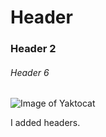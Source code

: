 # Header
### Header 2
###### Header 6



![Image of Yaktocat](https://octodex.github.com/images/yaktocat.png)













I added headers.
